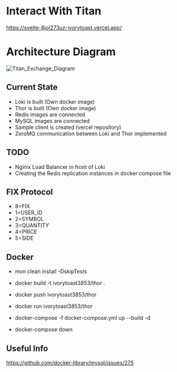 # Interact With Titan
https://svelte-8jol273uz-ivorytoast.vercel.app/

# Architecture Diagram
![Titan_Exchange_Diagram](https://user-images.githubusercontent.com/8243054/113965695-dcaf6600-97fb-11eb-9b2e-8365930a4d97.png)

## Current State
* Loki is built (Own docker image)
* Thor is built (Own docker image)
* Redis images are connected
* MySQL images are connected
* Sample client is created (vercel repository)
* ZeroMQ communication between Loki and Thor implemented

## TODO
* Nginix Load Balancer in front of Loki
* Creating the Redis replication instances in docker compose file

## FIX Protocol
   * 8=FIX
   * 1=USER_ID
   * 2=SYMBOL
   * 3=QUANTITY
   * 4=PRICE
   * 5=SIDE

## Docker
* mvn clean install -DskipTests
* docker build -t ivorytoast3853/thor .
* docker push ivorytoast3853/thor
* docker run ivorytoast3853/thor

* docker-compose -f docker-compose.yml up --build -d
* docker-compose down

## Useful Info
https://github.com/docker-library/mysql/issues/275
